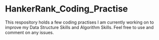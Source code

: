 # HankerRank_Coding_Practise

This respository holds a few coding practises I am currently working on to improve my Data Structure Skills and Algorithm Skills. Feel free to use and comment on any issues.
